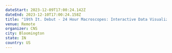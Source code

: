 ```yaml
---
dateStart: 2023-12-09T17:00:24.142Z
dateEnd: 2023-12-10T17:00:24.158Z
title: "19th It. Debut - 24 Hour Macroscopes: Interactive Data Visualizations Event"
venue: Remote
organizer: CNS
city: Bloomington
state: IN
country: US
---
```

